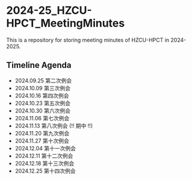 # 2024-25_HZCU-HPCT_MeetingMinutes

This is a repository for storing meeting minutes of HZCU-HPCT in 2024-2025.

## Timeline Agenda

- 2024.09.25 第二次例会
- 2024.10.09 第三次例会
- 2024.10.16 第四次例会
- 2024.10.23 第五次例会
- 2024.10.30 第六次例会
- 2024.11.06 第七次例会
- 2024.11.13 第八次例会 (!! 期中 !!)
- 2024.11.20 第九次例会
- 2024.11.27 第十次例会
- 2024.12.04 第十一次例会
- 2024.12.11 第十二次例会
- 2024.12.18 第十三次例会
- 2024.12.25 第十四次例会